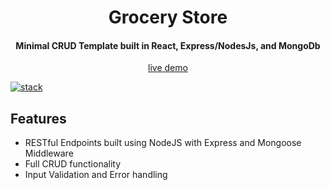 <div>
<h1 align="center"> Grocery Store </h1>
<h4 align="center"> Minimal CRUD Template built in React, Express/NodesJs, and MongoDb </h4>
</div>


<div align="center"><a align="center" href="https://nicholas-zarate.github.io/grocery-store/"> live demo </a> </div>

 [![stack](https://skills.thijs.gg/icons?i=mongodb,mysql,express,react,nodejs)](https://skills.thijs.gg)




## Features

- RESTful Endpoints built using NodeJS with Express and Mongoose Middleware
- Full CRUD functionality
- Input Validation and Error handling 
